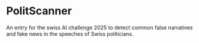 # PolitScanner
An entry for the swiss AI challenge 2025 to detect common false narratives and fake news in the speeches of Swiss politicians.
